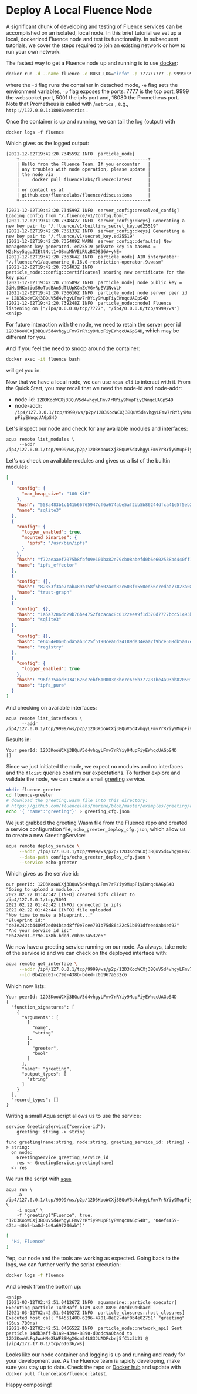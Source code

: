 # Deploy A Local Fluence Node

A significant chunk of developing and testing of Fluence services can be accomplished on an isolated, local node. In this brief tutorial we set up a local, dockerized Fluence node and test its functionality. In subsequent tutorials, we cover the steps required to join an existing network or how to run your own network.

The fastest way to get a Fluence node up and running is to use [docker](https://docs.docker.com/get-docker/):

```sh
docker run -d --name fluence -e RUST_LOG="info" -p 7777:7777 -p 9999:9999 -p 5001:5001 -p 18080 fluencelabs/fluence
```

where the `-d` flag runs the container in detached mode, `-e` flag sets the environment variables, `-p` flag exposes the ports: 7777 is the tcp port, 9999 the websocket port, 5001 the ipfs port and, 18080 the Prometheus port. Note that Prometheus is called with  /`metrics` , e.g., `http://127.0.0.1:18080/metrics` .

Once the container is up and running, we can tail the log (output) with

```
docker logs -f fluence
```

Which gives os the logged output:

```
[2021-12-02T19:42:20.734559Z INFO  particle_node]
    +-------------------------------------------------+
    | Hello from the Fluence Team. If you encounter   |
    | any troubles with node operation, please update |
    | the node via                                    |
    |     docker pull fluencelabs/fluence:latest      |
    |                                                 |
    | or contact us at                                |
    | github.com/fluencelabs/fluence/discussions      |
    +-------------------------------------------------+

[2021-12-02T19:42:20.734599Z INFO  server_config::resolved_config] Loading config from "/.fluence/v1/Config.toml"
[2021-12-02T19:42:20.734842Z INFO  server_config::keys] Generating a new key pair to "/.fluence/v1/builtins_secret_key.ed25519"
[2021-12-02T19:42:20.735133Z INFO  server_config::keys] Generating a new key pair to "/.fluence/v1/secret_key.ed25519"
[2021-12-02T19:42:20.735409Z WARN  server_config::defaults] New management key generated. ed25519 private key in base64 = M2sMsy5qguJIEttNct1+OBmbMhVELRUzBX9836A+yNE=
[2021-12-02T19:42:20.736364Z INFO  particle_node] AIR interpreter: "/.fluence/v1/aquamarine_0.16.0-restriction-operator.9.wasm"
[2021-12-02T19:42:20.736403Z INFO  particle_node::config::certificates] storing new certificate for the key pair
[2021-12-02T19:42:20.736589Z INFO  particle_node] node public key = 3iMsSHKmtioSHoTudBAn5dTtUpKGnZeVGvRpEV1NvVLH
[2021-12-02T19:42:20.736616Z INFO  particle_node] node server peer id = 12D3KooWCXj3BQuV5d4vhgyLFmv7rRYiy9MupFiyEWnqcUAGpS4D
[2021-12-02T19:42:20.739248Z INFO  particle_node::node] Fluence listening on ["/ip4/0.0.0.0/tcp/7777", "/ip4/0.0.0.0/tcp/9999/ws"]
<snip>
```



For future interaction with the node, we need to retain the server peer id `12D3KooWCXj3BQuV5d4vhgyLFmv7rRYiy9MupFiyEWnqcUAGpS4D`, which may be different for you.

And if you feel the need to snoop around the container:

```sh
docker exec -it fluence bash
```

will get you in.

Now that we have a local node, we can use `aqua cli` to interact with it. From the Quick Start, you may recall that we need the node-id and node-addr:

* node-id: `12D3KooWCXj3BQuV5d4vhgyLFmv7rRYiy9MupFiyEWnqcUAGpS4D`
* node-addr: `/ip4/127.0.0.1/tcp/9999/ws/p2p/12D3KooWCXj3BQuV5d4vhgyLFmv7rRYiy9MupFiyEWnqcUAGpS4D`

Let's inspect our node and check for any available modules and interfaces:

```
aqua remote list_modules \
     --addr /ip4/127.0.0.1/tcp/9999/ws/p2p/12D3KooWCXj3BQuV5d4vhgyLFmv7rRYiy9MupFiyEWnqcUAGpS4D
```

Let's us check on available modules and gives us a list of the builtin modules:

```json
[
  {
    "config": {
      "max_heap_size": "100 KiB"
    },
    "hash": "558a483b1c141b66765947cf6a674abe5af2bb5b86244dfca41e5f5eb2a86e9e",
    "name": "sqlite3"
  },
  {
    "config": {
      "logger_enabled": true,
      "mounted_binaries": {
        "ipfs": "/usr/bin/ipfs"
      }
    },
    "hash": "f72aeaaef7075b8fbf09e101ba82e79cb08abefd0b6e602538bd440ff17c2329",
    "name": "ipfs_effector"
  },
  {
    "config": {},
    "hash": "82353f3ae7cab489b158f6b602acd82c603f0550ed56c7edaa77823a08596d12",
    "name": "trust-graph"
  },
  {
    "config": {},
    "hash": "1a5a7286dc29b76be4752f4cacac8c0122eea9f1d370d7777bcc51493bf3b6b7",
    "name": "sqlite3"
  },
  {
    "config": {},
    "hash": "e6454e0a0b5da5ab3c25f5190cea6d24189de34eaa2f9bce508db5a07ed1a465",
    "name": "registry"
  },
  {
    "config": {
      "logger_enabled": true
    },
    "hash": "96fc75aad39341626e7ebf610003e3be7c6c6b377281be4a93bb8205019223b2",
    "name": "ipfs_pure"
  }
]
```

And checking on available interfaces:

```
aqua remote list_interfaces \
      --addr /ip4/127.0.0.1/tcp/9999/ws/p2p/12D3KooWCXj3BQuV5d4vhgyLFmv7rRYiy9MupFiyEWnqcUAGpS4D 
```

Results in:

```
Your peerId: 12D3KooWCXj3BQuV5d4vhgyLFmv7rRYiy9MupFiyEWnqcUAGpS4D
[]
```

Since we just initiated the node, we expect no modules and no interfaces and the `fldist` queries confirm our expectations. To further explore and validate the node, we can create a small [greeting](https://github.com/fluencelabs/fce/tree/master/examples/greeting) service.

```sh
mkdir fluence-greeter
cd fluence-greeter
# download the greeting.wasm file into this directory:
# https://github.com/fluencelabs/marine/blob/master/examples/greeting/artifacts/greeting.wasm -- Download button to the right
echo '{ "name":"greeting"}' > greeting_cfg.json
```

We just grabbed the greeting Wasm file from the Fluence repo and created a service configuration file, `echo_greeter_deploy_cfg.json`, which allow us to create a new GreetingService:

```sh
aqua remote deploy_service \
     --addr /ip4/127.0.0.1/tcp/9999/ws/p2p/12D3KooWCXj3BQuV5d4vhgyLFmv7rRYiy9MupFiyEWnqcUAGpS4D \
     --data-path configs/echo_greeter_deploy_cfg.json \
     --service echo-greeter
```

Which gives us the service id:

```
our peerId: 12D3KooWCXj3BQuV5d4vhgyLFmv7rRYiy9MupFiyEWnqcUAGpS4D
"Going to upload a module..."
2022.02.22 01:42:42 [INFO] created ipfs client to /ip4/127.0.0.1/tcp/5001
2022.02.22 01:42:42 [INFO] connected to ipfs
2022.02.22 01:42:44 [INFO] file uploaded
"Now time to make a blueprint..."
"Blueprint id:"
"de3e242cb4489f2ed04b4ad8ff0e7cee701b75d86422c51b691dfeee8ab4ed92"
"And your service id is:"
"0b42ec01-c79e-438b-bded-c0b967a532c6"
```

We now have a greeting service running on our node. As always, take note of the service id and we can check on the deployed interface with:

```sh
aqua remote get_interface \
     --addr /ip4/127.0.0.1/tcp/9999/ws/p2p/12D3KooWCXj3BQuV5d4vhgyLFmv7rRYiy9MupFiyEWnqcUAGpS4D \
     --id 0b42ec01-c79e-438b-bded-c0b967a532c6
```

Which now lists:

```
Your peerId: 12D3KooWCXj3BQuV5d4vhgyLFmv7rRYiy9MupFiyEWnqcUAGpS4D
{
  "function_signatures": [
    {
      "arguments": [
        [
          "name",
          "string"
        ],
        [
          "greeter",
          "bool"
        ]
      ],
      "name": "greeting",
      "output_types": [
        "string"
      ]
    }
  ],
  "record_types": []
}
```

Writing a small Aqua script allows us to use the service:

```aqua
service GreetingService("service-id"):
    greeting: string -> string

func greeting(name:string, node:string, greeting_service_id: string) -> string:
  on node:
    GreetingService greeting_service_id
    res <- GreetingService.greeting(name)
  <- res
```

We run the script with [`aqua`](../../aqua-book/aqua-cli/aqua-cli.md)

```
aqua run \
    -a /ip4/127.0.0.1/tcp/9999/ws/p2p/12D3KooWCXj3BQuV5d4vhgyLFmv7rRYiy9MupFiyEWnqcUAGpS4D \
    -i aqua/ \
    -f 'greeting("Fluence", true, "12D3KooWCXj3BQuV5d4vhgyLFmv7rRYiy9MupFiyEWnqcUAGpS4D", "04ef4459-474a-40b5-ba8d-1e9a697206ab")'
```

```json
[
  "Hi, Fluence"
]
```

Yep, our node and the tools are working as expected. Going back to the logs, we can further verify the script execution:

```sh
docker logs -f fluence
```

And check from the bottom up:

```
<snip>
[2021-03-12T02:42:51.041267Z INFO  aquamarine::particle_executor] Executing particle 14db3aff-b1a9-439e-8890-d0cdc9a0bacd
[2021-03-12T02:42:51.041927Z INFO  particle_closures::host_closures] Executed host call "64551400-6296-4701-8e82-daf0b4e02751" "greeting" (96us 700ns)
[2021-03-12T02:42:51.046652Z INFO  particle_node::network_api] Sent particle 14db3aff-b1a9-439e-8890-d0cdc9a0bacd to 12D3KooWLFqJwuHNe2kWF8SMgX6cm24L83JUADFcbrj5fC1z3b21 @ [/ip4/172.17.0.1/tcp/61636/ws]
```

Looks like our node container and logging is up and running and ready for your development use. As the Fluence team is rapidly developing, make sure you stay up to date. Check the repo or [Docker hub](https://hub.docker.com/r/fluencelabs/fluence) and update with `docker pull fluencelabs/fluence:latest`.

Happy composing!
